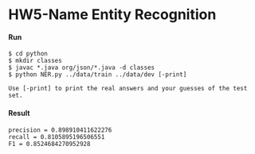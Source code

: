 # HW5-Name Entity Recognition

#### Run
```
$ cd python
$ mkdir classes
$ javac *.java org/json/*.java -d classes
$ python NER.py ../data/train ../data/dev [-print]

Use [-print] to print the real answers and your guesses of the test set.
```

#### Result
```
precision = 0.898910411622276
recall = 0.8105895196506551
F1 = 0.8524684270952928
```
